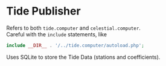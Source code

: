 # Tide Publisher

Refers to both `tide.computer` and `celestial.computer`.  
Careful with the `include` statements, like
```php
include __DIR__ . '/../tide.computer/autoload.php';
```

Uses SQLite to store the Tide Data (stations and coefficients).  

